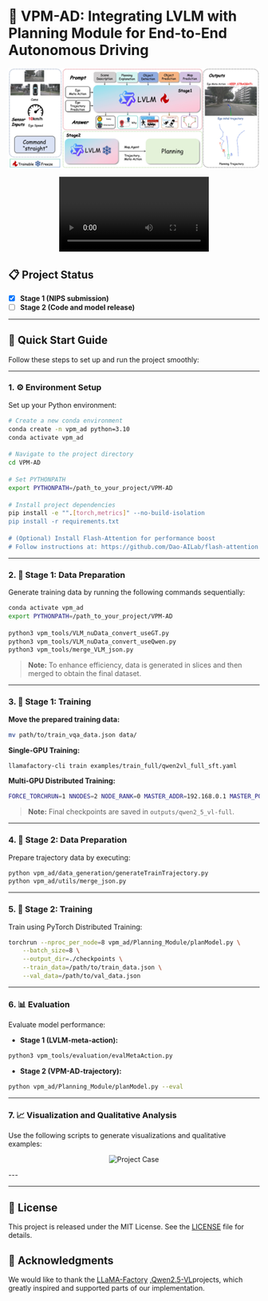 # 🚗 VPM-AD: Integrating LVLM with Planning Module for End-to-End Autonomous Driving
<p align="center">
  <img src="overview.jpg" alt="Project Overview" style="max-width:100%; height:auto;" />
</p>

<p align="center">
  <video src="case_video.mp4" controls style="max-width:100%; height:auto;">
    Your browser does not support the video tag.
  </video>
</p>

## 📋 Project Status

- [x] **Stage 1 (NIPS submission)**
- [ ] **Stage 2 (Code and model release)**

---

## 🚀 Quick Start Guide

Follow these steps to set up and run the project smoothly:

---

### 1. ⚙️ Environment Setup

Set up your Python environment:

```bash
# Create a new conda environment
conda create -n vpm_ad python=3.10
conda activate vpm_ad

# Navigate to the project directory
cd VPM-AD

# Set PYTHONPATH
export PYTHONPATH=/path_to_your_project/VPM-AD

# Install project dependencies
pip install -e "".[torch,metrics]" --no-build-isolation
pip install -r requirements.txt

# (Optional) Install Flash-Attention for performance boost
# Follow instructions at: https://github.com/Dao-AILab/flash-attention
```

---

### 2. 📂 Stage 1: Data Preparation

Generate training data by running the following commands sequentially:

```bash
conda activate vpm_ad
export PYTHONPATH=/path_to_your_project/VPM-AD

python3 vpm_tools/VLM_nuData_convert_useGT.py
python3 vpm_tools/VLM_nuData_convert_useQwen.py
python3 vpm_tools/merge_VLM_json.py
```

> **Note:** To enhance efficiency, data is generated in slices and then merged to obtain the final dataset.

---

### 3. 🏁 Stage 1: Training

**Move the prepared training data:**

```bash
mv path/to/train_vqa_data.json data/
```

**Single-GPU Training:**

```bash
llamafactory-cli train examples/train_full/qwen2vl_full_sft.yaml
```

**Multi-GPU Distributed Training:**

```bash
FORCE_TORCHRUN=1 NNODES=2 NODE_RANK=0 MASTER_ADDR=192.168.0.1 MASTER_PORT=29500 llamafactory-cli train examples/train_lora/qwen2vl_full_sft.yaml
```

> **Note:** Final checkpoints are saved in `outputs/qwen2_5_vl-full`.

---

### 4. 🚦 Stage 2: Data Preparation

Prepare trajectory data by executing:

```bash
python vpm_ad/data_generation/generateTrainTrajectory.py
python vpm_ad/utils/merge_json.py
```

---

### 5. 🎯 Stage 2: Training

Train using PyTorch Distributed Training:

```bash
torchrun --nproc_per_node=8 vpm_ad/Planning_Module/planModel.py \
    --batch_size=8 \
    --output_dir=./checkpoints \
    --train_data=/path/to/train_data.json \
    --val_data=/path/to/val_data.json
```

---

### 6. 📊 Evaluation

Evaluate model performance:

- **Stage 1 (LVLM-meta-action):**

```bash
python3 vpm_tools/evaluation/evalMetaAction.py
```

- **Stage 2 (VPM-AD-trajectory):**

```bash
python vpm_ad/Planning_Module/planModel.py --eval
```

---

### 7. 📈 Visualization and Qualitative Analysis

Use the following scripts to generate visualizations and qualitative examples:
<p align="center">
  <img src="result_case1.png" alt="Project Case" style="max-width:100%; height:auto;" />
</p>
---

---
## 📄 License

This project is released under the MIT License. See the [LICENSE](LICENSE) file for details.
## 🙏 Acknowledgments

We would like to thank the [LLaMA-Factory](https://github.com/hiyouga/LLaMA-Factory) ,[Qwen2.5-VL](https://github.com/QwenLM/Qwen2.5-VL)projects, which greatly inspired and supported parts of our implementation.

